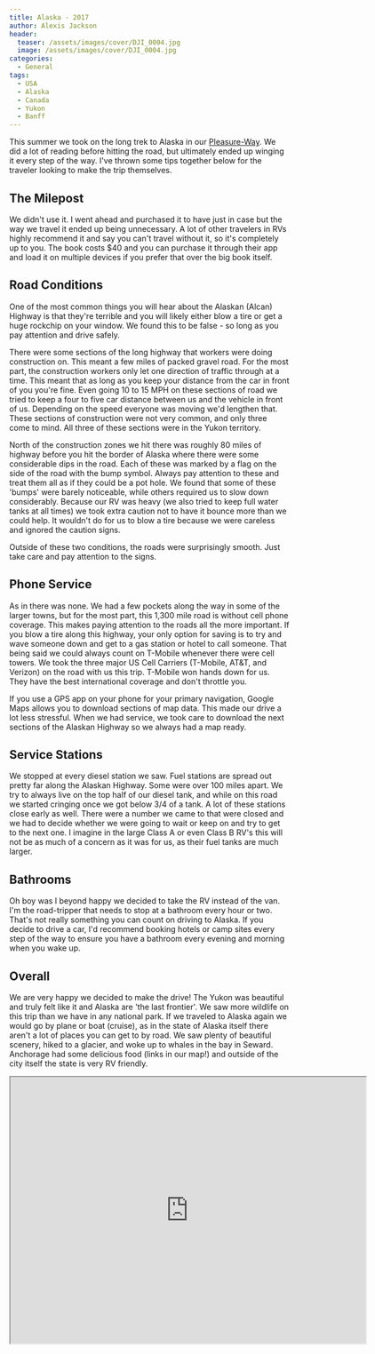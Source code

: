 ```yaml
---
title: Alaska - 2017
author: Alexis Jackson
header:
  teaser: /assets/images/cover/DJI_0004.jpg
  image: /assets/images/cover/DJI_0004.jpg
categories:
  - General
tags:
  - USA
  - Alaska
  - Canada
  - Yukon
  - Banff
---
```


This summer we took on the long trek to Alaska in our [Pleasure-Way](http://pleasureway.com/plateau-xlmb/). We did a lot of reading before hitting the road, but ultimately ended up winging it every step of the way. I've thrown some tips together below for the traveler looking to make the trip themselves.

## The Milepost

We didn't use it. I went ahead and purchased it to have just in case but the way we travel it ended up being unnecessary. A lot of other travelers in RVs highly recommend it and say you can't travel without it, so it's completely up to you. The book costs $40 and you can purchase it through their app and load it on multiple devices if you prefer that over the big book itself.

## Road Conditions

One of the most common things you will hear about the Alaskan (Alcan) Highway is that they're terrible and you will likely either blow a tire or get a huge rockchip on your window. We found this to be false - so long as you pay attention and drive safely. 

There were some sections of the long highway that workers were doing construction on. This meant a few miles of packed gravel road. For the most part, the construction workers only let one direction of traffic through at a time. This meant that as long as you keep your distance from the car in front of you you're fine. Even going 10 to 15 MPH on these sections of road we tried to keep a four to five car distance between us and the vehicle in front of us. Depending on the speed everyone was moving we'd lengthen that. These sections of construction were not very common, and only three come to mind. All three of these sections were in the Yukon territory.

North of the construction zones we hit there was roughly 80 miles of highway before you hit the border of Alaska where there were some considerable dips in the road. Each of these was marked by a flag on the side of the road with the bump symbol. Always pay attention to these and treat them all as if they could be a pot hole. We found that some of these 'bumps' were barely noticeable, while others required us to slow down considerably. Because our RV was heavy (we also tried to keep full water tanks at all times) we took extra caution not to have it bounce more than we could help. It wouldn't do for us to blow a tire because we were careless and ignored the caution signs.

Outside of these two conditions, the roads were surprisingly smooth. Just take care and pay attention to the signs.

## Phone Service

As in there was none. We had a few pockets along the way in some of the larger towns, but for the most part, this 1,300 mile road is without cell phone coverage. This makes paying attention to the roads all the more important. If you blow a tire along this highway, your only option for saving is to try and wave someone down and get to a gas station or hotel to call someone. That being said we could always count on T-Mobile whenever there were cell towers. We took the three major US Cell Carriers (T-Mobile, AT&T, and Verizon) on the road with us this trip. T-Mobile won hands down for us. They have the best international coverage and don't throttle you.

If you use a GPS app on your phone for your primary navigation, Google Maps allows you to download sections of map data. This made our drive a lot less stressful. When we had service, we took care to download the next sections of the Alaskan Highway so we always had a map ready.

## Service Stations

We stopped at every diesel station we saw. Fuel stations are spread out pretty far along the Alaskan Highway. Some were over 100 miles apart. We try to always live on the top half of our diesel tank, and while on this road we started cringing once we got below 3/4 of a tank. A lot of these stations close early as well. There were a number we came to that were closed and we had to decide whether we were going to wait or keep on and try to get to the next one. I imagine in the large Class A or even Class B RV's this will not be as much of a concern as it was for us, as their fuel tanks are much larger.

## Bathrooms

Oh boy was I beyond happy we decided to take the RV instead of the van. I'm the road-tripper that needs to stop at a bathroom every hour or two. That's not really something you can count on driving to Alaska. If you decide to drive a car, I'd recommend booking hotels or camp sites every step of the way to ensure you have a bathroom every evening and morning when you wake up.

## Overall

We are very happy we decided to make the drive! The Yukon was beautiful and truly felt like it and Alaska are 'the last frontier'. We saw more wildlife on this trip than we have in any national park. If we traveled to Alaska again we would go by plane or boat (cruise), as in the state of Alaska itself there aren't a lot of places you can get to by road. We saw plenty of beautiful scenery, hiked to a glacier, and woke up to whales in the bay in Seward. Anchorage had some delicious food (links in our map!) and outside of the city itself the state is very RV friendly.


<div style="display: block; margin: auto;">
  <iframe src="https://www.google.com/maps/d/embed?mid=1E5aj_U1hcfTsbbPDxdurcQMiaQc" width="640" height="480"></iframe>
</div>
